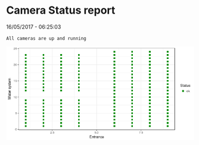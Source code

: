 Camera Status report
================
16/05/2017 - 06:25:03

    All cameras are up and running

![](camreport_files/figure-markdown_github/unnamed-chunk-2-1.png)
